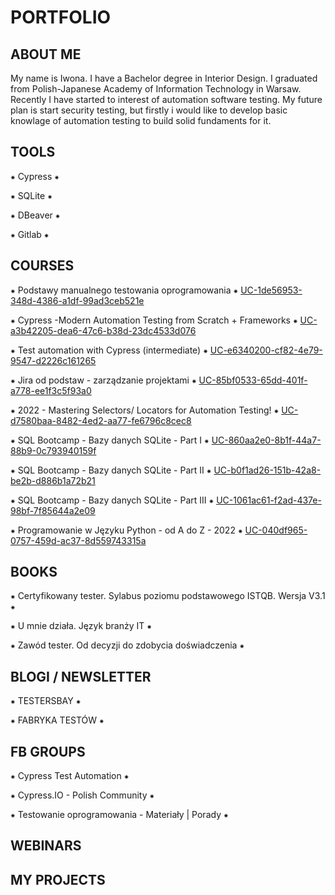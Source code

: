# PORTFOLIO
## ABOUT ME
My name is Iwona. I have a Bachelor degree in Interior Design. I graduated from Polish-Japanese Academy of Information Technology in Warsaw.
Recently I have started to interest of automation software testing. My future plan is start security testing, but firstly i would like to develop basic knowlage of  automation testing to build solid fundaments for it.

## TOOLS
⁕ Cypress ⁕

⁕ SQLite ⁕

⁕ DBeaver ⁕

⁕ Gitlab ⁕
## COURSES

⁕ Podstawy manualnego testowania oprogramowania ⁕ [UC-1de56953-348d-4386-a1df-99ad3ceb521e](https://www.udemy.com/certificate/UC-1de56953-348d-4386-a1df-99ad3ceb521e/)

⁕ Cypress -Modern Automation Testing from Scratch + Frameworks ⁕ [UC-a3b42205-dea6-47c6-b38d-23dc4533d076](https://www.udemy.com/certificate/UC-a3b42205-dea6-47c6-b38d-23dc4533d076/)

⁕ Test automation with Cypress (intermediate) ⁕ [UC-e6340200-cf82-4e79-9547-d2226c161265](https://www.udemy.com/certificate/UC-e6340200-cf82-4e79-9547-d2226c161265/)

⁕ Jira od podstaw - zarządzanie projektami ⁕ [UC-85bf0533-65dd-401f-a778-ee1f3c5f93a0](https://www.udemy.com/certificate/UC-85bf0533-65dd-401f-a778-ee1f3c5f93a0/)

⁕ 2022 - Mastering Selectors/ Locators for Automation Testing! ⁕ [UC-d7580baa-8482-4ed2-aa77-fe6796c8cec8](https://www.udemy.com/certificate/UC-d7580baa-8482-4ed2-aa77-fe6796c8cec8/)

⁕ SQL Bootcamp - Bazy danych SQLite - Part I ⁕ [UC-860aa2e0-8b1f-44a7-88b9-0c793940159f](https://udemy-certificate.s3.amazonaws.com/pdf/UC-860aa2e0-8b1f-44a7-88b9-0c793940159f.pdf)

⁕ SQL Bootcamp - Bazy danych SQLite - Part II ⁕ [UC-b0f1ad26-151b-42a8-be2b-d886b1a72b21](https://www.udemy.com/certificate/UC-b0f1ad26-151b-42a8-be2b-d886b1a72b21/?utm_medium=email&utm_campaign=email&utm_source=sendgrid.com)

⁕ SQL Bootcamp - Bazy danych SQLite - Part III ⁕ [UC-1061ac61-f2ad-437e-98bf-7f85644a2e09](https://www.udemy.com/certificate/UC-1061ac61-f2ad-437e-98bf-7f85644a2e09/?utm_medium=email&utm_campaign=email&utm_source=sendgrid.com)

⁕ Programowanie w Języku Python - od A do Z - 2022 ⁕ [UC-040df965-0757-459d-ac37-8d559743315a](https://www.udemy.com/certificate/UC-040df965-0757-459d-ac37-8d559743315a/)


## BOOKS

⁕ Certyfikowany tester. Sylabus poziomu podstawowego ISTQB. Wersja V3.1 ⁕ 

⁕  U mnie działa. Język branży IT ⁕ 

⁕ Zawód tester. Od decyzji do zdobycia doświadczenia ⁕

## BLOGI / NEWSLETTER
⁕ TESTERSBAY ⁕

⁕ FABRYKA TESTÓW ⁕

## FB GROUPS 
⁕ Cypress Test Automation ⁕

⁕ Cypress.IO - Polish Community ⁕

⁕ Testowanie oprogramowania - Materiały | Porady ⁕

## WEBINARS

## MY PROJECTS 



